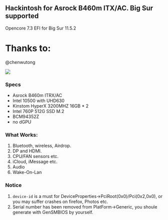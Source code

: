 ## Hackintosh for Asrock B460m ITX/AC. Big Sur supported

Opencore 7.3
EFI for Big Sur 11.5.2

# Thanks to:
@chenwutong

![](https://raw.githubusercontent.com/fzlee/B460M-ITX-AC-EFI/master/bugsure.11.5.2.png)

### Specs

* Asrock B460m ITRX/AC
* Intel 10500 with UHD630
* Kinstom HyperX 3200MHZ 16GB * 2
* Intel 760P 512G SSD M.2
* BCM94352Z
* no dGPU 


### What Works:
1. Bluetooth, wireless, Airdrop.
2. DP and HDMI.
3. CPU/FAN sensors etc.
4. iCloud, iMessage etc.
5. Audio
6. Wake-On-Lan

### Notice

1. `device-id` is a must for DeviceProperties->PciRoot(0x0)/Pci(0x2,0x0), or you may suffer crashes on firefox, Photos etc. 
2. Serial number has been removed from PlatForm->Generic, you shoule generate with GenSMBIOS by yourself.

